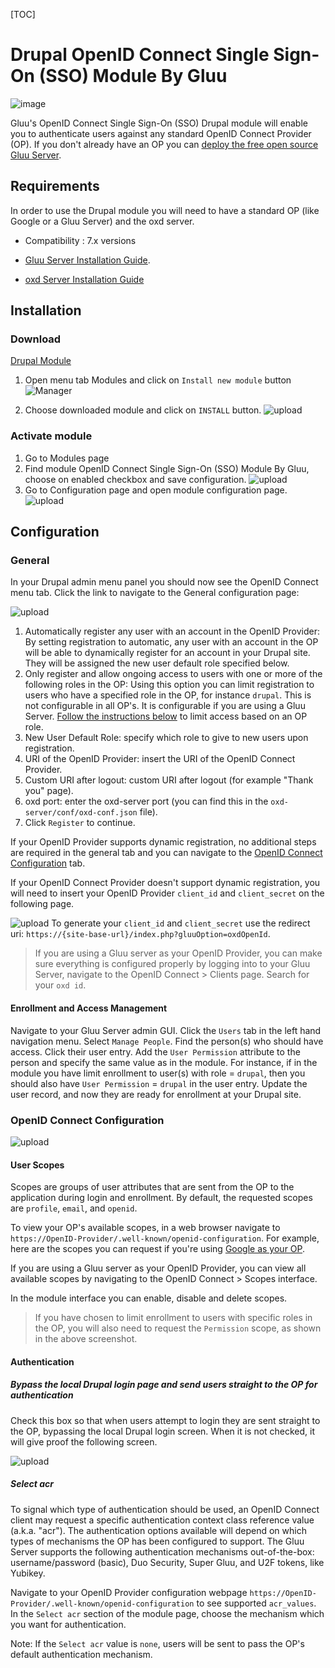[TOC]

# Drupal OpenID Connect Single Sign-On (SSO) Module By Gluu

![image](https://raw.githubusercontent.com/GluuFederation/drupal-oxd-module/master/drupal.png)

Gluu's OpenID Connect Single Sign-On (SSO) Drupal module will enable you to authenticate users against any standard OpenID Connect Provider (OP). If you don't already have an OP you can [deploy the free open source Gluu Server](https://gluu.org/docs/deployment).  

## Requirements
In order to use the Drupal module you will need to have a standard OP (like Google or a Gluu Server) and the oxd server.

* Compatibility : 7.x versions

* [Gluu Server Installation Guide](https://www.gluu.org/docs/deployment/).

* [oxd Server Installation Guide](https://oxd.gluu.org/docs/oxdserver/install/)


## Installation
 
### Download
[Drupal Module](https://github.com/GluuFederation/drupal-oxd-module/blob/master/gluu_sso.tar.gz?raw=true)

1. Open menu tab Modules and click on `Install new module` button
![Manager](https://raw.githubusercontent.com/GluuFederation/drupal-oxd-module/master/docu/d1.png) 

2. Choose downloaded module and click on `INSTALL` button. 
![upload](https://raw.githubusercontent.com/GluuFederation/drupal-oxd-module/master/docu/d2.png) 

### Activate module
 
1. Go to Modules page
2. Find module OpenID Connect Single Sign-On (SSO) Module By Gluu, choose on enabled checkbox and save configuration.
![upload](https://raw.githubusercontent.com/GluuFederation/drupal-oxd-module/master/docu/5.png) 
3. Go to Configuration page and open module configuration page.
![upload](https://raw.githubusercontent.com/GluuFederation/drupal-oxd-module/master/docu/6.png) 

## Configuration

### General
 
In your Drupal admin menu panel you should now see the OpenID Connect menu tab. Click the link to navigate to the General configuration  page:

![upload](https://raw.githubusercontent.com/GluuFederation/drupal-oxd-module/master/docu/1.png) 

1. Automatically register any user with an account in the OpenID Provider: By setting registration to automatic, any user with an account in the OP will be able to dynamically register for an account in your Drupal site. They will be assigned the new user default role specified below.
2. Only register and allow ongoing access to users with one or more of the following roles in the OP: Using this option you can limit registration to users who have a specified role in the OP, for instance `drupal`. This is not configurable in all OP's. It is configurable if you are using a Gluu Server. [Follow the instructions below](#role-based-enrollment) to limit access based on an OP role. 
3. New User Default Role: specify which role to give to new users upon registration.  
4. URI of the OpenID Provider: insert the URI of the OpenID Connect Provider.
5. Custom URI after logout: custom URI after logout (for example "Thank you" page).
6. oxd port: enter the oxd-server port (you can find this in the `oxd-server/conf/oxd-conf.json` file).
7. Click `Register` to continue.

If your OpenID Provider supports dynamic registration, no additional steps are required in the general tab and you can navigate to the [OpenID Connect Configuration](#openid-connect-configuration) tab. 

If your OpenID Connect Provider doesn't support dynamic registration, you will need to insert your OpenID Provider `client_id` and `client_secret` on the following page.

![upload](https://raw.githubusercontent.com/GluuFederation/drupal-oxd-module/master/docu/2.png) 
To generate your `client_id` and `client_secret` use the redirect uri: `https://{site-base-url}/index.php?gluuOption=oxdOpenId`.

> If you are using a Gluu server as your OpenID Provider, you can make sure everything is configured properly by logging into to your Gluu Server, navigate to the OpenID Connect > Clients page. Search for your `oxd id`.

#### Enrollment and Access Management

Navigate to your Gluu Server admin GUI. Click the `Users` tab in the left hand navigation menu. Select `Manage People`. Find the person(s) who should have access. Click their user entry. Add the `User Permission` attribute to the person and specify the same value as in the module. For instance, if in the module you have limit enrollment to user(s) with role = `drupal`, then you should also have `User Permission` = `drupal` in the user entry. Update the user record, and now they are ready for enrollment at your Drupal site. 

### OpenID Connect Configuration

![upload](https://raw.githubusercontent.com/GluuFederation/drupal-oxd-module/master/docu/3.png) 

#### User Scopes

Scopes are groups of user attributes that are sent from the OP to the application during login and enrollment. By default, the requested scopes are `profile`, `email`, and `openid`.  

To view your OP's available scopes, in a web browser navigate to `https://OpenID-Provider/.well-known/openid-configuration`. For example, here are the scopes you can request if you're using [Google as your OP](https://accounts.google.com/.well-known/openid-configuration). 

If you are using a Gluu server as your OpenID Provider, you can view all available scopes by navigating to the OpenID Connect > Scopes interface. 

In the module interface you can enable, disable and delete scopes. 

> If you have chosen to limit enrollment to users with specific roles in the OP, you will also need to request the `Permission` scope, as shown in the above screenshot. 

#### Authentication

##### Bypass the local Drupal login page and send users straight to the OP for authentication

Check this box so that when users attempt to login they are sent straight to the OP, bypassing the local Drupal login screen.
When it is not checked, it will give proof the following screen.   

![upload](https://raw.githubusercontent.com/GluuFederation/drupal-oxd-module/master/docu/4.png) 

##### Select acr

To signal which type of authentication should be used, an OpenID Connect client may request a specific authentication context class reference value (a.k.a. "acr"). The authentication options available will depend on which types of mechanisms the OP has been configured to support. The Gluu Server supports the following authentication mechanisms out-of-the-box: username/password (basic), Duo Security, Super Gluu, and U2F tokens, like Yubikey.  

Navigate to your OpenID Provider configuration webpage `https://OpenID-Provider/.well-known/openid-configuration` to see supported `acr_values`. In the `Select acr` section of the module page, choose the mechanism which you want for authentication. 

Note: If the `Select acr` value is `none`, users will be sent to pass the OP's default authentication mechanism.
